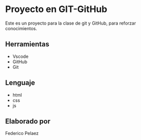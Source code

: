 # Proyecto en GIT-GitHub
Este es un proyecto para la clase de git y GitHub, para reforzar conocimientos.

## Herramientas
* Vscode
* GitHub
* Git

## Lenguaje
* html
* css
* js

## Elaborado por
Federico Pelaez